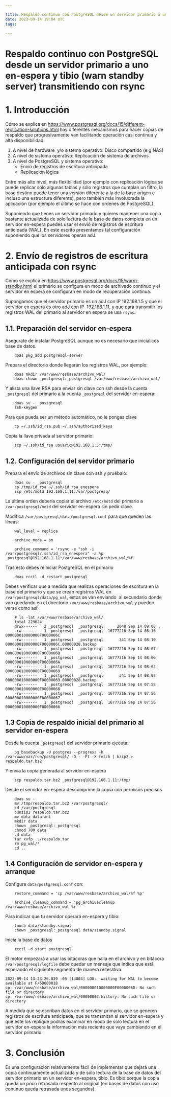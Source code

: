 ```yaml
---

title: Respaldo continuo con PostgreSQL desde un servidor primario a uno en-espera y tibio (warn standby server) transmitiendo con rsync
date: 2023-09-14 19:04 UTC
tags: 

---
```

# Respaldo continuo con PostgreSQL desde un servidor primario a uno en-espera y tibio (warn standby server) transmitiendo con rsync

# 1. Introducción

Cómo se explica en 
<https://www.postgresql.org/docs/15/different-replication-solutions.html> 
hay diferentes mecanismos para hacer copias de respaldo que 
progresivamente van facilitando operación casi continua y alta disponibilidad:

1. A nivel de hardware  y/o sistema operativo: Disco compartido (e.g NAS)
2. A nivel de sistema operativo: Replicación de sistema de archivos
3. A nivel de PostgreSQL y sistema operativo:
    * Envío de registros de escritura anticipada
    * Replicación lógica

Entre más alto nivel, más flexibilidad (por ejemplo con replicación lógica se 
puede replicar solo algunas tablas y sólo registros que cumplan un filtro, 
la base destino puede tener una versión diferente a la de la base origen e 
incluso una estructura diferente), pero también más involucrada la aplicación 
(por ejemplo el último se hace con ordenes de PostgreSQL).

Suponiendo que tienes un servidor primario y quieres mantener una copia
bastante actualizada de solo lectura de la base de datos completa en un
servidor en-espera puedes usar el envió de registros de escritura anticipada (WAL).
En este escrito presentamos tal configuración suponiendo que los servidores
operan adJ.

# 2. Envío de registros de escritura anticipada con rsync

Como se explica en <https://www.postgresql.org/docs/15/warm-standby.html>
el primario se configura en modo de archivado continuo y el servidor en 
espera se configuran en modo de recuperación continua.

Supongamos que el servidor primario es un adJ con IP 192.168.1.5 y que el 
servidor en espera es otro adJ con IP  192.168.1.11, y que para transmitir 
los registros WAL del primario al servidor en espera se usa `rsync`.

## 1.1. Preparación del servidor en-espera

Asegurate de instalar PostgreSQL aunque no es necesario que inicialices
base de datos.

        doas pkg_add postgresql-server

Prepara el directorio donde llegarán los registros WAL, por ejemplo:

        doas mkdir /var/www/resbase/archivo_wal/
        doas chown _postgresql:_postgresql /var/www/resbase/archivo_wal/

Y alista una llave RSA para enviar sin clave con ssh desde la cuenta 
`_postgresql` del primario a la cuenta `_postgreql` del servidor en-espera:

        doas su - _postgresql
        ssh-keygen

Para que pueda ser un método automático, no le pongas clave

        cp ~/.ssh/id_rsa.pub ~/.ssh/authorized_keys

Copia la llave privada al servidor primario:

        scp ~/.ssh/id_rsa usuario@192.168.1.5:/tmp/

## 1.2. Configuración del servidor primario

Prepara el envío de archivos sin clave con ssh y pruébalo:

        doas su - _postgresql
        cp /tmp/id_rsa ~/.ssh/id_rsa_enespera
        scp /etc/motd 192.168.1.11:/var/postgresq/

La última orden debería copiar el archivo `/etc/motd` del primario a 
`/var/postgresql/motd` del servidor en-espera sin pedir clave.

Modifica `/var/postgresql/data/postgresql.conf` para que queden las líneas:

        wal_level = replica

        archive_mode = on

        archive_command = 'rsync -e "ssh -i /var/postgresql/.ssh/id_rsa_enespera" -a %p _postgresql@192.168.1.11:/var/www/resbase/archivo_wal/%f'

Tras esto debes reiniciar PostgreSQL en el primario

        doas rcctl -d restart postgresql

Debes verificar que a medida que realizas operaciones de escritura en la 
base del primario y que se crean registros WAL en 
`/var/postgresql/data/pg_wal`, estos se van enviando  al secundario donde 
van quedando en el directorio `/var/www/resbase/archivo_wal` y pueden 
verse como así:

        # ls -lat /var/www/resbase/archivo_wal/ 
        total 229624
        drwx------   2 _postgresql  _postgresql      2048 Sep 14 09:00 .
        -rw-------   1 _postgresql  _postgresql  16777216 Sep 14 08:10 000000010000000F0000006C
        -rw-------   1 _postgresql  _postgresql       341 Sep 14 08:10 000000010000000F0000006C.00000028.backup
        -rw-------   1 _postgresql  _postgresql  16777216 Sep 14 08:07 000000010000000F0000006B
        -rw-------   1 _postgresql  _postgresql  16777216 Sep 14 08:06 000000010000000F0000006A
        -rw-------   1 _postgresql  _postgresql  16777216 Sep 14 08:02 000000010000000F00000069
        -rw-------   1 _postgresql  _postgresql       341 Sep 14 08:02 000000010000000F00000069.00000028.backup
        -rw-------   1 _postgresql  _postgresql  16777216 Sep 14 07:58 000000010000000F00000068
        -rw-------   1 _postgresql  _postgresql  16777216 Sep 14 07:56 000000010000000F00000067
        -rw-------   1 _postgresql  _postgresql  16777216 Sep 14 07:56 000000010000000F00000066


## 1.3 Copia de respaldo inicial del primario al servidor en-espera

Desde la cuenta `_postgresql` del servidor primario ejecuta:

        pg_basebackup -U postgres --progress -h /var/www/var/run/postgresql/ -D - -Ft -X fetch | bzip2 > respaldo.tar.bz2

Y envía la copia generada al servidor en-espera

        scp respaldo.tar.bz2 _postgresql@192.168.1.11:/tmp/

Desde el servidor en-espera descomprime la copia con permisos precisos

        doas su -
        mv /tmp/respaldo.tar.bz2 /var/postgresql/
        cd /var/postgresql
        bunzip2 respaldo.tar.bz2
        mv data data-ant
        mkdir data
        chown _postgresql:_postgresql
        chmod 700 data
        cd data
        tar xvfp ../respaldo.tar
        rm pg_wal/*
        cd ..


## 1.4 Configuración de servidor en-espera y arranque

Configura `data/postgresql.conf` con:

        restore_command = 'cp /var/www/resbase/archivo_wal/%f %p'

        archive_cleanup_command = 'pg_archivecleanup /var/www/resbase/archivo_wal %r'

Para indicar que tu servidor operará en-espera y tibio:

        touch data/standby.signal
        chown _postgresql:_postgresql data/standby.signal


Inicia la base de datos

        rcctl -d start postgresql

El motor empezará a usar las bitácoras que halla en el archivo y en 
bitácora `/var/postgresql/logfile` debe quedar un mensaje que indica 
que está esperando el siguiente segmento de manera reiterativa:

```
2023-09-14 13:23:26.839 -05 [14004] LOG:  waiting for WAL to become available at F/6D000018
cp: /var/www/resbase/archivo_wal/000000010000000F0000006D: No such file or directory
cp: /var/www/resbase/archivo_wal/00000002.history: No such file or directory
```

A medida que se escriban datos en el servidor primario, que se generen
registros de escritura anticipada, que se transmitan al servidor en-espera
y que este los replique podrás examinar en modo de solo lectura en el
servidor en-espera la información más reciente que vaya cambiando en
el servidor primario.


# 3. Conclusión

Es una configuración relativamente fácil de implementar que dejará una copia
continuamente actualizada y de sólo lectura de la base de datos del servidor
primario en un servidor en-espera, tibio. Es tibio porque la copia queda un poco
retrasada respecto al original (en bases de datos con uso continuo queda retrasada unos segundos).
